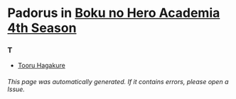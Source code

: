 # Padorus in [Boku no Hero Academia 4th Season](https://myanimelist.net/anime/38408/Boku_no_Hero_Academia_4th_Season)

### T
* [Tooru Hagakure](https://github.com/shadow578/Project-Padoru/blob/master/table-of-contents/characters/TooruHagakure.md)

###### This page was automatically generated. If it contains errors, please open a Issue.
